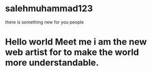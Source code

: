 # salehmuhammad123
there is something new for you people
<html>
<head>
</head>
<body>
<h1>Hello world Meet me i am the new web artist for to make the world more understandable.</h1>
</body>
</html>
